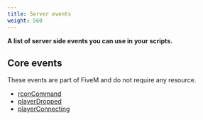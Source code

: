```yaml
---
title: Server events
weight: 560
---
```


**A list of server side events you can use in your scripts.**

Core events
-----------

These events are part of FiveM and do not require any resource.

- [rconCommand](/scripting-reference/events/rconCommand)
- [playerDropped](/scripting-reference/events/playerDropped)
- [playerConnecting](/scripting-reference/events/playerConnecting)
